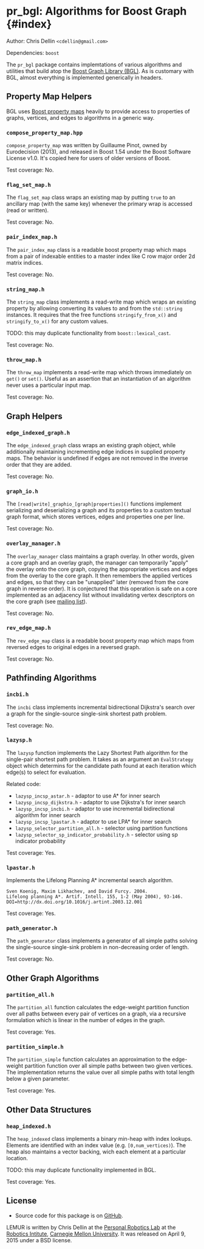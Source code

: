 pr_bgl: Algorithms for Boost Graph {#index}
==================================

Author: Chris Dellin `<cdellin@gmail.com>`

Dependencies: `boost`

The `pr_bgl` package contains implemtations of various algorithms and
utilities that build atop the [Boost Graph Library (BGL)][bgl].  As is
customary with BGL, almost everything is implemented generically in
headers.

Property Map Helpers
--------------------

BGL uses [Boost property maps][property-map] heavily to provide access
to properties of graphs, vertices, and edges to algorithms in a
generic way.

### `compose_property_map.hpp`

`compose_property_map` was written by Guillaume Pinot, owned by
Eurodecision (2013), and released in Boost 1.54 under the
Boost Software License v1.0.  It's copied here for users of older
versions of Boost.

Test coverage: No.

### `flag_set_map.h`

The `flag_set_map` class wraps an existing map by putting `true` to an
ancillary map (with the same key) whenever the primary wrap is accessed
(read or written).

Test coverage: No.

### `pair_index_map.h`

The `pair_index_map` class is a readable boost property map which maps
from a pair of indexable entities to a master index like C row major
order 2d matrix indices.

Test coverage: No.

### `string_map.h`

The `string_map` class implements a read-write map which wraps an
existing property by allowing converting its values to and from the
`std::string` instances.  It requires that the free functions
`stringify_from_x()` and `stringify_to_x()` for any custom values.

TODO: this may duplicate functionality from `boost::lexical_cast`.

Test coverage: No.

### `throw_map.h`

The `throw_map` implements a read-write map which throws immediately on
`get()` or `set()`.  Useful as an assertion that an instantiation of an
algorithm never uses a particular input map.

Test coverage: No.

Graph Helpers
-------------

### `edge_indexed_graph.h`

The `edge_indexed_graph` class wraps an existing graph object, while
additionally maintaining incrementing edge indices in supplied property
maps.  The behavior is undefined if edges are not removed in the
inverse order that they are added.

Test coverage: No.

### `graph_io.h`

The `[read|write]_graphio_[graph|properties]()` functions implement
serializing and deserializing a graph and its properties to a custom
textual graph format, which stores vertices, edges and properties one
per line.

Test coverage: No.

### `overlay_manager.h`

The `overlay_manager` class maintains a graph overlay.  In other words,
given a core graph and an overlay graph, the manager can temporarily
"apply" the overlay onto the core graph, copying the appropriate
vertices and edges from the overlay to the core graph.  It then
remembers the applied vertices and edges, so that they can be
"unapplied" later (removed from the core graph in reverse order).  It
is conjectured that this operation is safe on a core implemented as an
adjacency list without invalidating vertex descriptors on the core
graph (see [mailing list][bgl-list-remove]).

Test coverage: No.

### `rev_edge_map.h`

The `rev_edge_map` class is a readable boost property map which maps
from reversed edges to original edges in a reversed graph.

Test coverage: No.

Pathfinding Algorithms
----------------------

### `incbi.h`

The `incbi` class implements incremental bidirectional
Dijkstra's search over a graph for the single-source
single-sink shortest path problem.

Test coverage: No.

### `lazysp.h`

The `lazysp` function implements the Lazy Shortest Path algorithm for
the single-pair shortest path problem.  It takes as an argument an
`EvalStrategy` object which determins for the candidate path found at
each iteration which edge(s) to select for evaluation.

Related code:

* `lazysp_incsp_astar.h` - adaptor to use A* for inner search
* `lazysp_incsp_dijkstra.h` - adaptor to use Dijkstra's for inner
   search
* `lazysp_incsp_incbi.h` - adaptor to use incremental bidirectional
   algorithm for inner search
* `lazysp_incsp_lpastar.h` - adaptor to use LPA* for inner search
* `lazysp_selector_partition_all.h` - selector using partition
   functions
* `lazysp_selector_sp_indicator_probability.h` - selector using sp
   indicator probability

Test coverage: Yes.

### `lpastar.h`

Implements the Lifelong Planning A* incremental search algorithm.

    Sven Koenig, Maxim Likhachev, and David Furcy. 2004.
    Lifelong planning A*. Artif. Intell. 155, 1-2 (May 2004), 93-146.
    DOI=http://dx.doi.org/10.1016/j.artint.2003.12.001

Test coverage: Yes.

### `path_generator.h`

The `path_generator` class implements a generator of all simple paths
solving the single-source single-sink problem in non-decreasing order
of length.

Test coverage: No.

Other Graph Algorithms
----------------------

### `partition_all.h`

The `partition_all` function calculates the edge-weight partition
function over all paths between every pair of vertices on a graph, via
a recursive formulation which is linear in the number of edges in the
graph.  

Test coverage: Yes.

### `partition_simple.h`

The `partition_simple` function calculates an approximation to the
edge-weight partition function over all simple paths between two given
vertices.  The implementation returns the value over all simple paths
with total length below a given parameter.

Test coverage: Yes.

Other Data Structures
---------------------

### `heap_indexed.h`

The `heap_indexed` class implements a binary min-heap with index
lookups.  Elements are identified with an index value
(e.g. `[0,num_vertices)`).  The heap also maintains a vector backing,
wich each element at a particular location.

TODO: this may duplicate functionality implemented in BGL.

Test coverage: Yes.

License
-------

* Source code for this package is on [GitHub][github-pr-bgl].

LEMUR is written by Chris Dellin at the [Personal Robotics Lab][prlab]
at the [Robotics Intitute][ri], [Carnegie Mellon University][cmu].  It
was released on April 9, 2015 under a BSD license.

[bgl]: http://boost.org/doc/libs/release/libs/graph/
[bgl-list-remove]: http://lists.boost.org/boost-users/2015/08/84850.php
[cmu]: http://www.cmu.edu/
[github-pr-bgl]: https://github.com/personalrobotics/lemur/tree/master/pr_bgl/
[prlab]: https://personalrobotics.ri.cmu.edu/
[property-map]: http://www.boost.org/doc/libs/1_59_0/libs/property_map/
[ri]: http://www.ri.cmu.edu/
